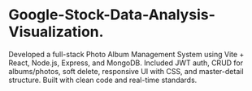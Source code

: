 # Google-Stock-Data-Analysis-Visualization.
Developed a full-stack Photo Album Management System using Vite + React, Node.js, Express, and MongoDB. Included JWT auth, CRUD for albums/photos, soft delete, responsive UI with CSS, and master-detail structure. Built with clean code and real-time standards.
